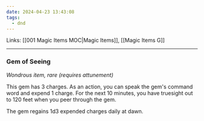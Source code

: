 ```yaml
---
date: 2024-04-23 13:43:08
tags:
  - dnd
---
```

Links: [[001 Magic Items MOC|Magic Items]], [[Magic Items G]]
___
### Gem of Seeing

*Wondrous item, rare (requires attunement)*

This gem has 3 charges. As an action, you can speak the gem's command word and expend 1 charge. For the next 10 minutes, you have truesight out to 120 feet when you peer through the gem.

The gem regains 1d3 expended charges daily at dawn.